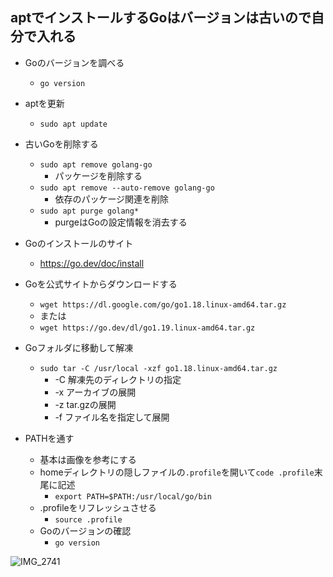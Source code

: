 ## aptでインストールするGoはバージョンは古いので自分で入れる
- Goのバージョンを調べる
  - `go version` 
- aptを更新
  - `sudo apt update`
- 古いGoを削除する
  - `sudo apt remove golang-go`
    - パッケージを削除する 
  - `sudo apt remove --auto-remove golang-go`
    - 依存のパッケージ関連を削除 
  - `sudo apt purge golang*`
    - purgeはGoの設定情報を消去する 

- Goのインストールのサイト
  - https://go.dev/doc/install 
- Goを公式サイトからダウンロードする
  - `wget https://dl.google.com/go/go1.18.linux-amd64.tar.gz`
  - または
  - `wget https://go.dev/dl/go1.19.linux-amd64.tar.gz` 

- Goフォルダに移動して解凍
  - `sudo tar -C /usr/local -xzf go1.18.linux-amd64.tar.gz` 
    - -C 解凍先のディレクトリの指定
    - -x アーカイブの展開
    - -z tar.gzの展開
    - -f ファイル名を指定して展開 

- PATHを通す
  - 基本は画像を参考にする
  - homeディレクトリの隠しファイルの`.profile`を開いて`code .profile`末尾に記述
    - `export PATH=$PATH:/usr/local/go/bin` 
  - .profileをリフレッシュさせる
    - `source .profile`
  - Goのバージョンの確認
    - `go version`  

![IMG_2741](https://user-images.githubusercontent.com/66894552/183646108-fa11f004-d663-4811-9274-5c978ed63bb9.JPG)

